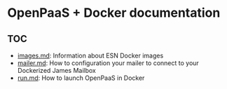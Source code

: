 # OpenPaaS + Docker documentation

## TOC

- [images.md](/images.md): Information about ESN Docker images
- [mailer.md](./mailer.md): How to configuration your mailer to connect to your Dockerized James Mailbox
- [run.md](./run.md): How to launch OpenPaaS in Docker